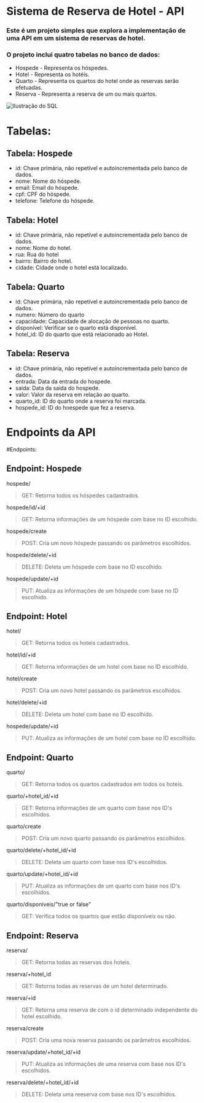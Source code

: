 # Sistema de Reserva de Hotel - API

### Este é um projeto simples que explora a implementação de uma API em um sistema de reservas de hotel.
### O projeto inclui quatro tabelas no banco de dados:
- Hospede - Representa os hóspedes.
- Hotel - Representa os hotéis.
- Quarto - Representa os quartos do hotel onde as reservas serão efetuadas.
- Reserva - Representa a reserva de um ou mais quartos.
  
![Ilustração do SQL](https://drawsql.app/teams/nicolas-20/diagrams/sistema-hotel)

# Tabelas:

## Tabela: Hospede

- id: Chave primária, não repetível e autoincrementada pelo banco de dados.
- nome: Nome do hóspede.
- email: Email do hóspede.
- cpf: CPF do hóspede.
- telefone: Telefone do hóspede.

## Tabela: Hotel

- id: Chave primária, não repetível e autoincrementada pelo banco de dados.
- nome: Nome do hotel.
- rua: Rua do hotel
- bairro: Bairro do hotel.
- cidade: Cidade onde o hotel está localizado.

## Tabela: Quarto

- id: Chave primária, não repetível e autoincrementada pelo banco de dados.
- numero: Número do quarto
- capacidade: Capacidade de alocação de pessoas no quarto.
- disponível: Verificar se o quarto está disponível.
- hotel_id: ID do quarto que está relacionado ao Hotel.

## Tabela: Reserva

- id: Chave primária, não repetível e autoincrementada pelo banco de dados.
- entrada: Data da entrada do hospede.
- saida: Data da saida do hospede.
- valor: Valor da reserva em relação ao quarto.
- quarto_id: ID do quarto onde a reserva foi marcada.
- hospede_id: ID do hoespede que fez a reserva.
# Endpoints da API

#Endpoints:

## Endpoint: Hospede
hospede/
> GET: Retorna todos os hóspedes cadastrados.

hospede/id/+id
> GET: Retorna informações de um hóspede com base no ID escolhido.

hospede/create
> POST: Cria um novo hóspede passando os parâmetros escolhidos.

hospede/delete/+id
> DELETE: Deleta um hóspede com base no ID escolhido.

hospede/update/+id
> PUT: Atualiza as informações de um hóspede com base no ID escolhido.


## Endpoint: Hotel
hotel/
> GET: Retorna todos os hoteis cadastrados.

hotel/id/+id
> GET: Retorna informações de um hotel com base no ID escolhido.

hotel/create
> POST: Cria um novo hotel passando os parâmetros escolhidos.

hotel/delete/+id
> DELETE: Deleta um hotel com base no ID escolhido.

hospede/update/+id
> PUT: Atualiza as informações de um hotel com base no ID escolhido.


## Endpoint: Quarto
quarto/
> GET: Retorna todos os quartos cadastrados em todos os hoteis.

quarto/+hotel_id/+id
> GET: Retorna informações de um quarto com base nos ID's escolhidos.

quarto/create
> POST: Cria um novo quarto passando os parâmetros escolhidos.

quarto/delete/+hotel_id/+id
> DELETE: Deleta um quarto com base nos ID's escolhidos.

quarto/update/+hotel_id/+id
> PUT: Atualiza as informações de um quarto com base nos ID's escolhidos.

quarto/disponiveis/"true or false"
> GET: Verifica todos os quartos que estão disponíveis ou não.

## Endpoint: Reserva
reserva/
> GET: Retorna todas as reservas dos hoteis.

reserva/+hotel_id
> GET: Retorna todas as reservas de um hotel determinado.

reserva/+id
> GET: Retorna uma reserva de com o id determinado independente do hotel escolhido.

reserva/create
> POST: Cria uma nova reserva passando os parâmetros escolhidos.

reserva/update/+hotel_id/+id
> PUT: Atualiza as informações de uma reserva com base nos ID's escolhidos.

reserva/delete/+hotel_id/+id
> DELETE: Deleta uma reeserva com base nos ID's escolhidos.

